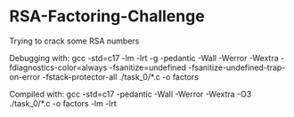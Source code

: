 # RSA-Factoring-Challenge

Trying to crack some RSA numbers

Debugging with: gcc -std=c17 -lm -lrt -g -pedantic -Wall -Werror -Wextra -fdiagnostics-color=always -fsanitize=undefined -fsanitize-undefined-trap-on-error -fstack-protector-all ./task_0/*.c -o factors

Compiled with: gcc -std=c17 -pedantic -Wall -Werror -Wextra -O3 ./task_0/*.c -o factors -lm -lrt
